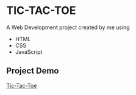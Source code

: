 # TIC-TAC-TOE

A Web Development project created by me using

* HTML
* CSS
* JavaScript

## Project Demo
[Tic-Tac-Toe](https://shennyj.github.io/TicTacToe/)